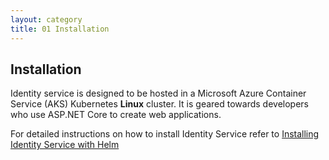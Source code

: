 ```yaml
---
layout: category
title: 01 Installation
---
```


## Installation

Identity service is designed to be hosted in a Microsoft Azure Container Service (AKS) Kubernetes **Linux** cluster. It is geared towards developers who use ASP.NET Core to create web applications. 

For detailed instructions on how to install Identity Service refer to  [Installing Identity Service with Helm](https://github.com/rcladmin/helm-charts/tree/master/identityservice)